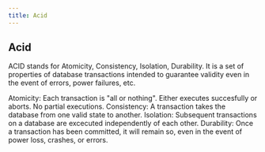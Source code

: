 ```yaml
---
title: Acid
---
```


## Acid

ACID stands for Atomicity, Consistency, Isolation, Durability. It is a set of properties of database transactions intended to guarantee validity even in the event of errors, power failures, etc.

Atomicity: Each transaction is "all or nothing". Either executes succesfully or aborts. No partial executions.
Consistency: A transaction takes the database from one valid state to another.
Isolation: Subsequent transactions on a database are excecuted independently of each other.
Durability: Once a transaction has been committed, it will remain so, even in the event of power loss, crashes, or errors. 

